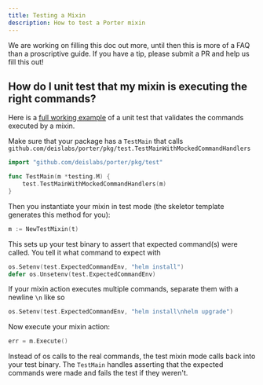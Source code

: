 ```yaml
---
title: Testing a Mixin
description: How to test a Porter mixin
---
```


We are working on filling this doc out more, until then this is more of a FAQ than a proscriptive guide. If you have
a tip, please submit a PR and help us fill this out!

## How do I unit test that my mixin is executing the right commands?

Here is a [full working example][example] of a unit test that validates the commands executed by a mixin.

Make sure that your package has a `TestMain` that calls `github.com/deislabs/porter/pkg/test.TestMainWithMockedCommandHandlers`

```go
import "github.com/deislabs/porter/pkg/test"

func TestMain(m *testing.M) {
	test.TestMainWithMockedCommandHandlers(m)
}
```

Then you instantiate your mixin in test mode (the skeletor template generates this method for you):

```go
m := NewTestMixin(t)
```

This sets up your test binary to assert that expected command(s) were called. You tell it what command to expect with

```go
os.Setenv(test.ExpectedCommandEnv, "helm install")
defer os.Unsetenv(test.ExpectedCommandEnv)
```

If your mixin action executes multiple commands, separate them with a newline `\n` like so

```go
os.Setenv(test.ExpectedCommandEnv, "helm install\nhelm upgrade")
```

Now execute your mixin action:

```go
err = m.Execute()
```

Instead of os calls to the real commands, the test mixin mode calls back into your test binary. The `TestMain` handles
asserting that the expected commands were made and fails the test if they weren't.

[example]: https://github.com/deislabs/porter-gcloud/blob/v0.2.1-beta.1/pkg/gcloud/execute_test.go
